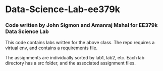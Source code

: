 # Data-Science-Lab-ee379k

### Code written by John Sigmon and Amanraj Mahal for EE379k Data Science Lab ###

This code contains labs written for the above class. The repo requires a virtual env, and contains a requirements file.

The assignments are individually sorted by lab1, lab2, etc. Each lab directory has a src folder, and the associated assignment files.
